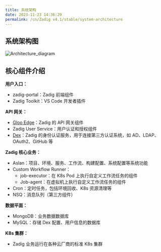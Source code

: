```yaml
---
title: 系统架构
date: 2023-11-23 14:36:29
permalink: /cn/Zadig v4.1/stable/system-architecture
---
```


## 系统架构图

![Architecture_diagram](../../_images/Zadig-System-Architecture_220.png)

## 核心组件介绍

**用户入口：**
- zadig-portal：Zadig 前端组件
- Zadig Toolkit：VS Code 开发者插件

**API 网关：**
- [Gloo Edge](https://github.com/solo-io/gloo)：Zadig 的 API 网关组件
- Zadig User Service：用户认证和授权组件
- [Dex](https://github.com/dexidp/dex)：Zadig 的身份认证服务，用于连接第三方认证系统，如 AD、LDAP、OAuth2、GitHub 等

**Zadig 核心业务：**
- Aslan：项目、环境、服务、工作流、构建配置、系统配置等系统功能
- Custom Workflow Runner：
  - job-executor：在 K8s Pod 上执行自定义工作流任务的组件
  - Job-agent：在虚拟机上执行自定义工作流任务的组件
- Cron：定时任务，包括环境回收、K8s 资源清理等
- NSQ：消息队列（第三方组件）

**数据平面：**
- MongoDB：业务数据数据库
- MySQL：存储 Dex 配置、用户信息的数据库

**K8s 集群：**
- Zadig 业务运行在各种云厂商的标准 K8s 集群
